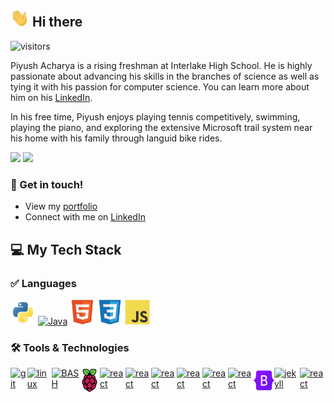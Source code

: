 ## <img src="https://raw.githubusercontent.com/danBamikiya/danBamikiya/main/wave.gif" width="30"> Hi there

![visitors](https://visitor-badge.laobi.icu/badge?page_id=Verisimilitude11.Verisimilitude11)

Piyush Acharya is a rising freshman at Interlake High School. He is highly passionate about advancing his skills in the branches of science as well as tying it with his passion for computer science. You can learn more about him on his <a href="https://www.linkedin.com/in/piyush-acharya/">LinkedIn</a>.

In his free time, Piyush enjoys playing tennis competitively, swimming, playing the piano, and exploring the extensive Microsoft trail system near his home with his family through languid bike rides.

<p align="left">
  <img height="150em" src="https://github-readme-stats.vercel.app/api?username=Verisimilitude11&count_private=trueshow_icons=true&theme=tokyonight&border_radius=15" />
  <img height="150em" src="https://github-readme-stats.vercel.app/api/top-langs/?username=Verisimilitude11&layout=compact&langs_count=10&border_color=fff&&theme=tokyonight&border_radius=11" />
</p>

### 💬 Get in touch!
- View my [portfolio](https://www.piyushacharya.com/)
- Connect with me on [LinkedIn](https://www.linkedin.com/in/piyush-acharya/)
<!-- - Stack Overflow: <p> <a href="https://stackoverflow.com/users/19637822/verisimilitude"><img src="https://stackoverflow.com/users/flair/19637822.png?theme=dark" width="208" height="58" alt="profile for Verisimilitude at Stack Overflow, Q&amp;A for professional and enthusiast programmers" title="profile for Verisimilitude at Stack Overflow, Q&amp;A for professional and enthusiast programmers"></a> </p> -->
## 💻 My Tech Stack

### ✅ Languages
  <a href="https://www.python.org" target="_blank"><img src="https://raw.githubusercontent.com/devicons/devicon/master/icons/python/python-original.svg" alt="python" width="40" height="40"/></a>
  <a href="https://www.java.com/" target="_blank"><img src="https://th.bing.com/th/id/R.711f654d966e29da576399cc8d873a9e?rik=tifO%2bzvVJ9j0UA&riu=http%3a%2f%2flogos-download.com%2fwp-content%2fuploads%2f2016%2f10%2fJava_logo.png&ehk=P22bQv3apUVfWeZ8R8pFK3FLKFXCgf6kklPc4mjoQkE%3d&risl=&pid=ImgRaw&r=0" alt="Java" width="40" height="40"/></a>
  <a href="https://html.spec.whatwg.org/" target="_blank"><img src="https://raw.githubusercontent.com/devicons/devicon/master/icons/html5/html5-original.svg" alt="HTML" width="40" height="40"/></a>
  <a href="https://html.spec.whatwg.org/" target="_blank"><img src="https://raw.githubusercontent.com/devicons/devicon/master/icons/css3/css3-original.svg" alt="HTML" width="40" height="40"/></a>
  <a href="https://developer.mozilla.org/en-US/docs/Web/JavaScript" target="_blank"><img src="https://raw.githubusercontent.com/devicons/devicon/master/icons/javascript/javascript-original.svg" alt="javascript" width="40" height="40"/></a>
  
</div>

### 🛠️ Tools & Technologies

<div style="display: flex;">
  <a href="https://git-scm.com/" target="_blank"><img src="https://www.vectorlogo.zone/logos/git-scm/git-scm-icon.svg" alt="git" width="40" height="40"/></a>
  <a href="https://www.linux.org/" target="_blank"><img src="https://bootableinstaller.com/img/linux-512.png" alt="linux" width="40" height="40"/></a>
  <a href="https://www.gnu.org/software/bash/" target="_blank"><img src="https://keestalkstech.com/wp-content/uploads/2019/08/bash-logo-300x300.png" alt="BASH" width="40" height="40"/></a>
  <a href="https://www.raspberrypi.org/" target="_blank"><img src="https://raw.githubusercontent.com/devicons/devicon/master/icons/raspberrypi/raspberrypi-original.svg" alt="react" width="40" height="40"/></a>
  <a href="https://azure.microsoft.com/en-us/" target="_blank"><img src="https://swimburger.net/media/fbqnp2ie/azure.svg" alt="react" width="40" height="40"/></a>
  <a href="https://www.android.com/" target="_blank"><img src="https://raw.githubusercontent.com/yurijserrano/Github-Profile-Readme-Logos/master/frameworks/android.svg" alt="react" width="40" height="40"/></a>
  <a href="https://www.bluej.org/" target="_blank"><img src="https://www.freeiconspng.com/uploads/bluej-icon-png-0.png" alt="react" width="40" height="40"/></a>
  <a href="https://code.visualstudio.com/" target="_blank"><img src="https://raw.githubusercontent.com/yurijserrano/Github-Profile-Readme-Logos/master/text%20editors/vscode.svg" alt="react" width="40" height="40"/></a>
  <a href="https://visualstudio.com/" target="_blank"><img src="https://pics.computerbase.de/9/9/2/3/0-e36f805671c3b980/logo-192.2833764d.png" alt="react" width="40" height="40"/></a>
  <a href="https://dotnet.microsoft.com/en-us/" target="_blank"><img src="https://neosmart.net/blog/wp-content/uploads/2019/06/dot-NET-Core.png" alt="react" width="40" height="40"/></a>
  <a href="https://getbootstrap.com" target="_blank"><img src="https://raw.githubusercontent.com/devicons/devicon/master/icons/bootstrap/bootstrap-original.svg" alt="bootstrap" width="40" height="40"/></a>
  <a href="https://jekyllrb.com/" target="_blank"><img src="https://www.vectorlogo.zone/logos/jekyllrb/jekyllrb-icon.svg" alt="jekyll" width="40" height="40"/></a>
  <a href="https://www.eclipse.org/ide/" target="_blank"><img src="https://cdn.freebiesupply.com/logos/large/2x/eclipse-11-logo-png-transparent.png" alt="react" width="40" height="40"/></a>
</div>
